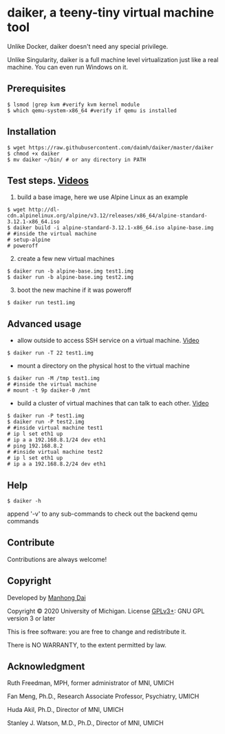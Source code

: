 # daiker, a teeny-tiny virtual machine tool

Unlike Docker, daiker doesn't need any special privilege.

Unlike Singularity, daiker is a full machine level virtualization just like a real machine. You can even run Windows on it.

## Prerequisites
```
$ lsmod |grep kvm #verify kvm kernel module
$ which qemu-system-x86_64 #verify if qemu is installed
```

## Installation
```
$ wget https://raw.githubusercontent.com/daimh/daiker/master/daiker
$ chmod +x daiker
$ mv daiker ~/bin/ # or any directory in PATH
```

## Test steps. [Videos](https://www.youtube.com/watch?v=nG_ql6Mptmo&list=PLcUreuc9RezIrppGh-AEYfV-FOdcE5RHY)

1. build a base image, here we use Alpine Linux as an example
```
$ wget http://dl-cdn.alpinelinux.org/alpine/v3.12/releases/x86_64/alpine-standard-3.12.1-x86_64.iso
$ daiker build -i alpine-standard-3.12.1-x86_64.iso alpine-base.img 
# #inside the virtual machine
# setup-alpine
# poweroff
```
2. create a few new virtual machines
```
$ daiker run -b alpine-base.img test1.img 
$ daiker run -b alpine-base.img test2.img 
```
3. boot the new machine if it was poweroff
```
$ daiker run test1.img 
```

## Advanced usage
* allow outside to access SSH service on a virtual machine. [Video](https://youtu.be/lhzlTCWviHo)
```
$ daiker run -T 22 test1.img
```
* mount a directory on the physical host to the virtual machine
```
$ daiker run -M /tmp test1.img 
# #inside the virtual machine
# mount -t 9p daiker-0 /mnt
```
* build a cluster of virtual machines that can talk to each other. [Video](https://youtu.be/nuahSihAbno)
```
$ daiker run -P test1.img
$ daiker run -P test2.img 
# #inside virtual machine test1
# ip l set eth1 up
# ip a a 192.168.8.1/24 dev eth1
# ping 192.168.8.2
# #inside virtual machine test2
# ip l set eth1 up
# ip a a 192.168.8.2/24 dev eth1
```

## Help
```
$ daiker -h
```
append '-v' to any sub-commands to check out the backend qemu commands

## Contribute

Contributions are always welcome!

## Copyright

Developed by [Manhong Dai](mailto:daimh@umich.edu)

Copyright © 2020 University of Michigan. License [GPLv3+](https://gnu.org/licenses/gpl.html): GNU GPL version 3 or later 

This is free software: you are free to change and redistribute it.

There is NO WARRANTY, to the extent permitted by law.

## Acknowledgment

Ruth Freedman, MPH, former administrator of MNI, UMICH

Fan Meng, Ph.D., Research Associate Professor, Psychiatry, UMICH

Huda Akil, Ph.D., Director of MNI, UMICH

Stanley J. Watson, M.D., Ph.D., Director of MNI, UMICH
